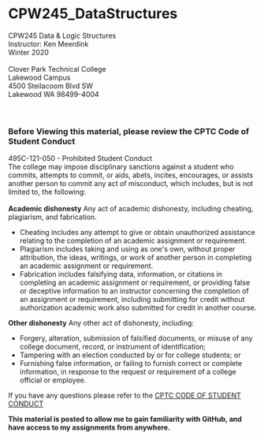 # CPW245_DataStructures
CPW245 Data &amp; Logic Structures<br>
Instructor: Ken Meerdink<br>
Winter 2020<br>
<br>
Clover Park Technical College<br>
Lakewood Campus<br>
4500 Steilacoom Blvd SW<br>
Lakewood WA 98499-4004<br>
<br>
<br>
### Before Viewing this material, please review the CPTC Code of Student Conduct
495C-121-050 - Prohibited Student Conduct<br>
The college may impose disciplinary sanctions against a student who commits, attempts to commit, or aids, abets, incites, encourages, or assists another person to commit any act of misconduct, which includes, but is not limited to, the following:<br>
<br>
**Academic dishonesty** Any act of academic dishonesty, including cheating, plagiarism, and fabrication.
- Cheating includes any attempt to give or obtain unauthorized assistance relating to the completion of an academic assignment or requirement.
- Plagiarism includes taking and using as one's own, without proper attribution, the ideas, writings, or work of another person in completing an academic assignment or requirement.<br>
- Fabrication includes falsifying data, information, or citations in completing an academic assignment or requirement, or providing false or deceptive information to an instructor concerning the completion of an assignment or requirement, including submitting for credit without authorization academic work also submitted for credit in another course.

**Other dishonesty** Any other act of dishonesty, including:
- Forgery, alteration, submission of falsified documents, or misuse of any college document, record, or instrument of identification;
- Tampering with an election conducted by or for college students; or
- Furnishing false information, or failing to furnish correct or complete information, in response to the request or requirement of a college official or employee.

If you have any questions please refer to the [CPTC CODE OF STUDENT CONDUCT](http://www.cptc.edu/conduct-code)<br>

**This material is posted to allow me to gain familiarity with GitHub, and have access to my assignments from anywhere.**
